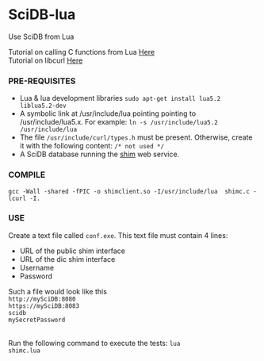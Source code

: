 SciDB-lua
=========

Use SciDB from Lua

Tutorial on calling C functions from Lua <a href="http://www.troubleshooters.com/codecorn/lua/lua_lua_calls_c.htm" target="_blank">Here</a><br/>
Tutorial on libcurl <a href="http://curl.haxx.se/libcurl/c/libcurl-tutorial.html" target="_blank">Here</a> 

<h3>PRE-REQUISITES</h3>

<ul>
<li>Lua & lua development libraries <code>sudo apt-get install lua5.2 liblua5.2-dev</code></li>
<li>A symbolic link at /usr/include/lua pointing pointing to /usr/include/lua5.x. For example: <code>ln -s /usr/include/lua5.2 /usr/include/lua</code></li>
<li>The file <code>/usr/include/curl/types.h</code> must be present. Otherwise, create it with the following content: <code>/* not used */</code></li>
<li>A SciDB database running the <a href="https://github.com/Paradigm4/shim">shim</a> web service.</li>
</ul> 

<h3>COMPILE</h3>
<code>gcc -Wall -shared -fPIC -o shimclient.so -I/usr/include/lua  shimc.c -lcurl -I.</code>

<h3>USE</h3>

Create a text file called <code>conf.exe</code>. This text file must contain 4 lines:
  <ul>
  <li>URL of the public shim interface</li>
  <li>URL of the dic shim interface</li>
  <li>Username</li>
  <li>Password</li>
  </ul>
  Such a file would look like this<br>
  <code>http://mySciDB:8080</code><br>
  <code>https://mySciDB:8083</code><br>
  <code>scidb</code><br>
  <code>mySecretPassword</code><br>
  <br>

Run the following command to execute the tests: <code>lua shimc.lua</code>

